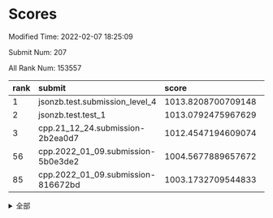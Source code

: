 # Scores

Modified Time: 2022-02-07 18:25:09

Submit Num: 207

All Rank Num: 153557

| rank |               submit               |       score        |       sigma        | pk_num |
| :--- | :--------------------------------- | :----------------- | :----------------- | :----- |
| 1    | jsonzb.test.submission_level_4     | 1013.8208700709148 | 0.7970918490522722 | 2963   |
| 2    | jsonzb.test.test_1                 | 1013.0792475967629 | 0.8326496228905254 | 2966   |
| 3    | cpp.21_12_24.submission-2b2ea0d7   | 1012.4547194609074 | 0.7745233090899888 | 2967   |
| 56   | cpp.2022_01_09.submission-5b0e3de2 | 1004.5677889657672 | 0.7101735173481033 | 2966   |
| 85   | cpp.2022_01_09.submission-816672bd | 1003.1732709544833 | 0.7210649341247783 | 2969   |


<details>
<summary>全部</summary>

| rank |                 submit                 |       score        |       sigma        | pk_num |
| :--- | :------------------------------------- | :----------------- | :----------------- | :----- |
| 1    | jsonzb.test.submission_level_4         | 1013.8208700709148 | 0.7970918490522722 | 2963   |
| 2    | jsonzb.test.test_1                     | 1013.0792475967629 | 0.8326496228905254 | 2966   |
| 3    | cpp.21_12_24.submission-2b2ea0d7       | 1012.4547194609074 | 0.7745233090899888 | 2967   |
| 4    | gobigger.level_3.submission_level_3_18 | 1012.1110711786607 | 0.7820213282448223 | 2967   |
| 5    | gobigger.level_3.submission_level_3_30 | 1011.3446138021183 | 0.7860739530349938 | 2965   |
| 6    | gobigger.level_3.submission_level_3_25 | 1011.2044076939961 | 0.7840126309900262 | 2970   |
| 7    | gobigger.level_3.submission_level_3_29 | 1011.0590168323796 | 0.7708457180107823 | 2964   |
| 8    | gobigger.level_3.submission_level_3_24 | 1010.9223182903886 | 0.7754337235178173 | 2968   |
| 9    | gobigger.level_3.submission_level_3_20 | 1010.8456102609732 | 0.7575496037343676 | 2969   |
| 10   | gobigger.level_3.submission_level_3_48 | 1010.8341447937775 | 0.7608040214076343 | 2966   |
| 11   | gobigger.level_3.submission_level_3_1  | 1010.7505641186984 | 0.7709754767730876 | 2968   |
| 12   | gobigger.level_3.submission_level_3_5  | 1010.4237257735344 | 0.7660073650812417 | 2965   |
| 13   | gobigger.level_3.submission_level_3_36 | 1010.3774499402128 | 0.7481424633200622 | 2966   |
| 14   | gobigger.level_3.submission_level_3_9  | 1010.2488151423448 | 0.747396134898259  | 2963   |
| 15   | gobigger.level_3.submission_level_3_8  | 1010.246595910766  | 0.7710093842586919 | 2967   |
| 16   | gobigger.level_3.submission_level_3_46 | 1010.2143479874387 | 0.7502087783586583 | 2961   |
| 17   | gobigger.level_3.submission_level_3_13 | 1010.1979757420207 | 0.7420593415646727 | 2968   |
| 18   | gobigger.level_3.submission_level_3_45 | 1010.1955881488308 | 0.7659441730842653 | 2961   |
| 19   | gobigger.level_3.submission_level_3_35 | 1010.1609924550178 | 0.7490950294448877 | 2964   |
| 20   | gobigger.level_3.submission_level_3_27 | 1010.1510394682913 | 0.7702094194661141 | 2965   |
| 21   | gobigger.level_3.submission_level_3_32 | 1010.1370044579031 | 0.7634703777635129 | 2969   |
| 22   | gobigger.level_3.submission_level_3_3  | 1010.1033326829652 | 0.7470511727282996 | 2962   |
| 23   | gobigger.level_3.submission_level_3_23 | 1010.0684168538958 | 0.7548656318508752 | 2966   |
| 24   | gobigger.level_3.submission_level_3_34 | 1010.0635595470247 | 0.7690033352007212 | 2970   |
| 25   | gobigger.level_3.submission_level_3_7  | 1009.9710051732887 | 0.7678470668007192 | 2964   |
| 26   | gobigger.level_3.submission_level_3_31 | 1009.9485015749103 | 0.7746721882573745 | 2971   |
| 27   | gobigger.level_3.submission_level_3_14 | 1009.9298032237006 | 0.7436499270413587 | 2964   |
| 28   | gobigger.level_3.submission_level_3_42 | 1009.8512386214767 | 0.7445465861599012 | 2969   |
| 29   | gobigger.level_3.submission_level_3_16 | 1009.8492292630574 | 0.734602094233683  | 2965   |
| 30   | gobigger.level_3.submission_level_3_22 | 1009.7050070482849 | 0.7777628362644585 | 2968   |
| 31   | gobigger.level_3.submission_level_3_26 | 1009.6985037868095 | 0.7667148395649914 | 2967   |
| 32   | gobigger.level_3.submission_level_3_11 | 1009.692921417668  | 0.7661202899573666 | 2964   |
| 33   | gobigger.level_3.submission_level_3_33 | 1009.6577307531858 | 0.7586901094534592 | 2969   |
| 34   | gobigger.level_3.submission_level_3_15 | 1009.5597313963641 | 0.7490616462145983 | 2967   |
| 35   | gobigger.level_3.submission_level_3_49 | 1009.4599546632276 | 0.7375785564828341 | 2970   |
| 36   | gobigger.level_3.submission_level_3_38 | 1009.4364667803679 | 0.7599933953639489 | 2971   |
| 37   | gobigger.level_3.submission_level_3_19 | 1009.422167208559  | 0.7657165123351233 | 2969   |
| 38   | gobigger.level_3.submission_level_3_39 | 1009.4206227423638 | 0.7734998071143396 | 2962   |
| 39   | gobigger.level_3.submission_level_3_44 | 1009.4188729627429 | 0.7473889862618118 | 2969   |
| 40   | gobigger.level_3.submission_level_3_6  | 1009.3987492055402 | 0.7379762218804834 | 2968   |
| 41   | gobigger.level_3.submission_level_3_40 | 1009.3768487241488 | 0.7425039111113495 | 2974   |
| 42   | gobigger.level_3.submission_level_3_37 | 1009.3478244033207 | 0.744096883568779  | 2968   |
| 43   | gobigger.level_3.submission_level_3_2  | 1009.3444102897928 | 0.7551302884532642 | 2968   |
| 44   | gobigger.level_3.submission_level_3_10 | 1009.2665382624485 | 0.733388233961787  | 2969   |
| 45   | gobigger.level_3.submission_level_3_4  | 1009.1218924741094 | 0.7610404573555413 | 2970   |
| 46   | gobigger.level_3.submission_level_3_0  | 1008.9078656126118 | 0.7288321309163341 | 2967   |
| 47   | gobigger.level_3.submission_level_3_47 | 1008.7487087977793 | 0.7462460743317121 | 2965   |
| 48   | gobigger.level_3.submission_level_3_17 | 1008.7249103777692 | 0.7384034207438603 | 2971   |
| 49   | gobigger.level_3.submission_level_3_28 | 1008.6532445120058 | 0.736547956946437  | 2969   |
| 50   | gobigger.level_3.submission_level_3_21 | 1008.4724828883942 | 0.7273956587496009 | 2968   |
| 51   | gobigger.level_3.submission_level_3_41 | 1008.3108078929175 | 0.7454971482041284 | 2970   |
| 52   | gobigger.level_3.submission_level_3_43 | 1008.1378481847078 | 0.7388079539754653 | 2967   |
| 53   | gobigger.level_3.submission_level_3_12 | 1008.0882448273405 | 0.7429051827818235 | 2971   |
| 54   | gobigger.level_1.submission_level_1_29 | 1004.6408032763333 | 0.712840287300563  | 2967   |
| 55   | gobigger.level_1.submission_level_1_21 | 1004.6080849137178 | 0.7112134563328744 | 2971   |
| 56   | cpp.2022_01_09.submission-5b0e3de2     | 1004.5677889657672 | 0.7101735173481033 | 2966   |
| 57   | gobigger.level_1.submission_level_1_2  | 1004.499253124552  | 0.7240052811560812 | 2966   |
| 58   | gobigger.level_1.submission_level_1_12 | 1004.4209442107692 | 0.7229226108618817 | 2970   |
| 59   | gobigger.level_1.submission_level_1_1  | 1004.4195978428584 | 0.7198824900634896 | 2967   |
| 60   | gobigger.level_1.submission_level_1_34 | 1004.2876347587164 | 0.7156097416649635 | 2968   |
| 61   | gobigger.level_1.submission_level_1_11 | 1004.2574439890171 | 0.7082537004583008 | 2973   |
| 62   | gobigger.level_1.submission_level_1_44 | 1004.0948673891919 | 0.7107951115816715 | 2969   |
| 63   | gobigger.level_1.submission_level_1_17 | 1004.0018950518449 | 0.7204445670344302 | 2967   |
| 64   | gobigger.level_1.submission_level_1_7  | 1003.9095294156193 | 0.7358834242078981 | 2972   |
| 65   | gobigger.level_1.submission_level_1_24 | 1003.8948798245241 | 0.709810003993438  | 2969   |
| 66   | gobigger.level_1.submission_level_1_26 | 1003.8782730887962 | 0.7142193959045382 | 2971   |
| 67   | gobigger.level_1.submission_level_1_39 | 1003.8650771609036 | 0.715499178165485  | 2964   |
| 68   | gobigger.level_1.submission_level_1_25 | 1003.7957699477291 | 0.721406869627776  | 2966   |
| 69   | gobigger.level_1.submission_level_1_8  | 1003.7012809926954 | 0.7089859722299593 | 2967   |
| 70   | gobigger.level_1.submission_level_1_30 | 1003.6346098441883 | 0.7272769987462759 | 2970   |
| 71   | gobigger.level_1.submission_level_1_6  | 1003.5856539481308 | 0.7104483117646506 | 2967   |
| 72   | gobigger.level_1.submission_level_1_46 | 1003.470163875704  | 0.7194149938972636 | 2971   |
| 73   | gobigger.level_1.submission_level_1_41 | 1003.4509988126239 | 0.7115613862392107 | 2963   |
| 74   | gobigger.level_1.submission_level_1_13 | 1003.428328789659  | 0.7052938995377425 | 2965   |
| 75   | gobigger.level_1.submission_level_1_35 | 1003.3793208220293 | 0.7200286989476922 | 2965   |
| 76   | gobigger.level_1.submission_level_1_37 | 1003.3599056176614 | 0.7182058428506175 | 2970   |
| 77   | gobigger.level_1.submission_level_1_15 | 1003.3488867440788 | 0.705395411741609  | 2963   |
| 78   | gobigger.level_1.submission_level_1_42 | 1003.3243656933839 | 0.7139907858636021 | 2967   |
| 79   | gobigger.level_1.submission_level_1_14 | 1003.314792654636  | 0.7223904976420422 | 2965   |
| 80   | gobigger.level_1.submission_level_1_48 | 1003.2982077172696 | 0.7112536690459214 | 2972   |
| 81   | gobigger.level_1.submission_level_1_4  | 1003.2362915492538 | 0.7121862491286451 | 2969   |
| 82   | gobigger.level_1.submission_level_1_18 | 1003.2110829267863 | 0.7184714383184563 | 2967   |
| 83   | gobigger.level_1.submission_level_1_49 | 1003.204726509442  | 0.7126783762740969 | 2961   |
| 84   | gobigger.level_1.submission_level_1_38 | 1003.1804189980094 | 0.7169659253235954 | 2965   |
| 85   | cpp.2022_01_09.submission-816672bd     | 1003.1732709544833 | 0.7210649341247783 | 2969   |
| 86   | gobigger.level_1.submission_level_1_16 | 1003.142004875252  | 0.7173712659060194 | 2971   |
| 87   | gobigger.level_1.submission_level_1_22 | 1003.1346744004517 | 0.7195868762957803 | 2962   |
| 88   | gobigger.level_1.submission_level_1_23 | 1003.0709003055871 | 0.7193257685069416 | 2970   |
| 89   | gobigger.level_1.submission_level_1_5  | 1003.001099614181  | 0.7174869913472146 | 2965   |
| 90   | gobigger.level_1.submission_level_1_47 | 1003.0008766858845 | 0.7147867031131815 | 2969   |
| 91   | gobigger.level_1.submission_level_1_3  | 1003.0001500452587 | 0.7129203865362955 | 2968   |
| 92   | gobigger.level_1.submission_level_1_36 | 1002.9624956231064 | 0.7111351452263832 | 2966   |
| 93   | gobigger.level_1.submission_level_1_9  | 1002.9581899299657 | 0.7106878114055514 | 2966   |
| 94   | gobigger.level_1.submission_level_1_28 | 1002.8912371942523 | 0.7056771384837036 | 2962   |
| 95   | gobigger.level_1.submission_level_1_20 | 1002.7966739585254 | 0.7164858981723656 | 2969   |
| 96   | gobigger.level_1.submission_level_1_40 | 1002.782173075088  | 0.714082064480184  | 2968   |
| 97   | gobigger.level_1.submission_level_1_45 | 1002.7791680152626 | 0.7162815578452952 | 2971   |
| 98   | gobigger.level_1.submission_level_1_32 | 1002.7232407227455 | 0.7174969936806009 | 2967   |
| 99   | gobigger.level_1.submission_level_1_31 | 1002.71786743956   | 0.7163740931896085 | 2970   |
| 100  | gobigger.level_1.submission_level_1_33 | 1002.6377205035388 | 0.7199086985102914 | 2967   |
| 101  | gobigger.level_1.submission_level_1_10 | 1002.3661450175617 | 0.7130061007051689 | 2968   |
| 102  | gobigger.level_1.submission_level_1_27 | 1002.336663822248  | 0.6969935605167721 | 2972   |
| 103  | gobigger.level_1.submission_level_1_0  | 1002.1314301171208 | 0.7132752901061312 | 2967   |
| 104  | gobigger.level_1.submission_level_1_19 | 1002.1277823502724 | 0.7152344927821678 | 2969   |
| 105  | gobigger.level_1.submission_level_1_43 | 1002.1127581191906 | 0.7106634862223953 | 2969   |
| 106  | gobigger.random.submission_random_24   | 998.5292990976825  | 0.7152123623904117 | 2969   |
| 107  | gobigger.random.submission_random_41   | 997.3627292893482  | 0.7166953477280795 | 2968   |
| 108  | gobigger.random.submission_random_26   | 997.2402247147522  | 0.701463984829239  | 2972   |
| 109  | gobigger.random.submission_random_49   | 997.2011223415395  | 0.7073788406619991 | 2961   |
| 110  | gobigger.random.submission_random_8    | 997.073536210829   | 0.711826557422803  | 2970   |
| 111  | gobigger.random.submission_random_38   | 996.8402098908232  | 0.7076710937386749 | 2965   |
| 112  | gobigger.random.submission_random_44   | 996.8018203721804  | 0.7070088890684461 | 2965   |
| 113  | gobigger.random.submission_random_1    | 996.7133308443955  | 0.7155002614197723 | 2964   |
| 114  | gobigger.random.submission_random_21   | 996.6829992577964  | 0.7118408638539847 | 2973   |
| 115  | gobigger.random.submission_random_37   | 996.6434870328123  | 0.7005505738114118 | 2967   |
| 116  | gobigger.random.submission_random_40   | 996.6247322935349  | 0.7042980910240766 | 2969   |
| 117  | gobigger.random.submission_random_22   | 996.533684848227   | 0.7119314366111674 | 2967   |
| 118  | gobigger.random.submission_random_15   | 996.5245397129421  | 0.7133465694653951 | 2966   |
| 119  | gobigger.random.submission_random_42   | 996.4990292793835  | 0.7128228520839127 | 2968   |
| 120  | gobigger.random.submission_random_35   | 996.450194336811   | 0.7100108270766777 | 2969   |
| 121  | gobigger.random.submission_random_0    | 996.3536752097061  | 0.7019012337606509 | 2968   |
| 122  | gobigger.random.submission_random_6    | 996.3223433475118  | 0.7172255081762773 | 2967   |
| 123  | gobigger.level_2.submission_level_2_31 | 996.293282015635   | 0.7127780989808284 | 2966   |
| 124  | gobigger.random.submission_random_20   | 996.1839807585272  | 0.7187974721215534 | 2968   |
| 125  | gobigger.random.submission_random_27   | 996.0989570036302  | 0.7224147715993273 | 2969   |
| 126  | gobigger.random.submission_random_30   | 996.0533336706652  | 0.7116324637335443 | 2967   |
| 127  | gobigger.random.submission_random_48   | 996.0331853003753  | 0.7141984768337054 | 2968   |
| 128  | gobigger.random.submission_random_28   | 996.0197301459075  | 0.7024484448011298 | 2968   |
| 129  | gobigger.random.submission_random_25   | 995.9621654213945  | 0.7048807626941427 | 2964   |
| 130  | gobigger.random.submission_random_45   | 995.9512248136971  | 0.7123043474340571 | 2960   |
| 131  | gobigger.random.submission_random_16   | 995.8902248099232  | 0.7010738891378759 | 2970   |
| 132  | gobigger.random.submission_random_47   | 995.7766345566865  | 0.7179191606703926 | 2962   |
| 133  | gobigger.random.submission_random_43   | 995.7056357026069  | 0.7238474613086419 | 2971   |
| 134  | gobigger.random.submission_random_39   | 995.66943175112    | 0.715519835968013  | 2970   |
| 135  | gobigger.random.submission_random_23   | 995.6665102466636  | 0.7074803980264411 | 2968   |
| 136  | gobigger.random.submission_random_36   | 995.6429916352665  | 0.7179619478924812 | 2973   |
| 137  | gobigger.random.submission_random_31   | 995.6291396272242  | 0.6995607562714583 | 2970   |
| 138  | gobigger.random.submission_random_32   | 995.613644016055   | 0.7187348715833611 | 2967   |
| 139  | gobigger.random.submission_random_33   | 995.60747093423    | 0.704017894639687  | 2965   |
| 140  | gobigger.random.submission_random_17   | 995.5734256364111  | 0.7122423129045137 | 2974   |
| 141  | gobigger.random.submission_random_2    | 995.512533562446   | 0.7271301867048676 | 2971   |
| 142  | gobigger.random.submission_random_7    | 995.4079270952827  | 0.7163409476465894 | 2965   |
| 143  | gobigger.random.submission_random_5    | 995.4039180252693  | 0.7135357429663269 | 2973   |
| 144  | gobigger.random.submission_random_9    | 995.3438955291367  | 0.7071694876130994 | 2962   |
| 145  | gobigger.random.submission_random_14   | 995.3206839094197  | 0.719255245967577  | 2965   |
| 146  | gobigger.random.submission_random_34   | 995.2946052602774  | 0.7116225651469257 | 2973   |
| 147  | gobigger.random.submission_random_12   | 995.2731995665503  | 0.7141462675854005 | 2969   |
| 148  | gobigger.random.submission_random_13   | 995.0773454097878  | 0.7067091712432126 | 2965   |
| 149  | gobigger.random.submission_random_4    | 994.9182171498306  | 0.7078658568398192 | 2962   |
| 150  | gobigger.random.submission_random_19   | 994.9057905118478  | 0.6986925122870309 | 2967   |
| 151  | gobigger.random.submission_random_18   | 994.9053717274054  | 0.7235544397456372 | 2965   |
| 152  | gobigger.random.submission_random_29   | 994.8558968335184  | 0.7140441639695677 | 2971   |
| 153  | gobigger.random.submission_random_46   | 994.7941969916875  | 0.7106563516133508 | 2968   |
| 154  | gobigger.random.submission_random_11   | 994.5877627685338  | 0.7377849611925691 | 2968   |
| 155  | gobigger.random.submission_random_10   | 994.5464204890562  | 0.705013158346194  | 2967   |
| 156  | gobigger.random.submission_random_3    | 994.3553094328386  | 0.7190868871473574 | 2965   |
| 157  | gobigger.level_2.submission_level_2_33 | 994.0974991172774  | 0.7316393484501452 | 2972   |
| 158  | gobigger.level_2.submission_level_2_14 | 993.886090608806   | 0.7182902467721758 | 2964   |
| 159  | gobigger.level_2.submission_level_2_44 | 993.6280293738004  | 0.7283163112959836 | 2967   |
| 160  | gobigger.level_2.submission_level_2_25 | 993.3921350660477  | 0.7463551718625496 | 2966   |
| 161  | gobigger.level_2.submission_level_2_19 | 993.2127719496908  | 0.743686998056244  | 2972   |
| 162  | gobigger.level_2.submission_level_2_10 | 993.1969703405667  | 0.7641486071088616 | 2964   |
| 163  | gobigger.level_2.submission_level_2_41 | 993.1721091388072  | 0.7303376078442243 | 2964   |
| 164  | gobigger.level_2.submission_level_2_26 | 993.1660956752435  | 0.7383083360297615 | 2959   |
| 165  | gobigger.level_2.submission_level_2_21 | 993.0311970158127  | 0.7431585183457741 | 2966   |
| 166  | gobigger.level_2.submission_level_2_17 | 993.006883655604   | 0.7483461409724158 | 2964   |
| 167  | gobigger.level_2.submission_level_2_1  | 992.9779989344312  | 0.7299434939566746 | 2960   |
| 168  | gobigger.level_2.submission_level_2_4  | 992.6954938130006  | 0.7420956109860154 | 2969   |
| 169  | gobigger.level_2.submission_level_2_8  | 992.6560893147317  | 0.7305584202271465 | 2968   |
| 170  | gobigger.level_2.submission_level_2_38 | 992.6043297436137  | 0.7254962765730276 | 2970   |
| 171  | gobigger.level_2.submission_level_2_45 | 992.5514650390537  | 0.7309809563444066 | 2964   |
| 172  | gobigger.level_2.submission_level_2_5  | 992.5430731890742  | 0.7560722031681953 | 2965   |
| 173  | gobigger.level_2.submission_level_2_2  | 992.4815979041874  | 0.7419843728276311 | 2968   |
| 174  | gobigger.level_2.submission_level_2_16 | 992.318351961587   | 0.7316553167517369 | 2965   |
| 175  | gobigger.level_2.submission_level_2_0  | 992.2859174199601  | 0.7558832210365705 | 2969   |
| 176  | gobigger.level_2.submission_level_2_29 | 992.2249974458366  | 0.7412634118750409 | 2967   |
| 177  | gobigger.level_2.submission_level_2_6  | 992.2114341079279  | 0.7419640482799575 | 2962   |
| 178  | gobigger.level_2.submission_level_2_11 | 992.1250390643586  | 0.7390191352988534 | 2968   |
| 179  | gobigger.level_2.submission_level_2_49 | 992.0391508013632  | 0.7311484091830515 | 2965   |
| 180  | gobigger.level_2.submission_level_2_23 | 992.018991099693   | 0.7241563221506676 | 2965   |
| 181  | gobigger.level_2.submission_level_2_35 | 991.971378358778   | 0.7607068542513752 | 2967   |
| 182  | gobigger.level_2.submission_level_2_32 | 991.9555146339936  | 0.7402411863349487 | 2965   |
| 183  | gobigger.level_2.submission_level_2_22 | 991.7862625675199  | 0.7470274734033758 | 2965   |
| 184  | gobigger.level_2.submission_level_2_24 | 991.7857744515237  | 0.7567968714427997 | 2964   |
| 185  | gobigger.level_2.submission_level_2_46 | 991.7045302845354  | 0.7374991033188527 | 2968   |
| 186  | gobigger.level_2.submission_level_2_3  | 991.6695966221056  | 0.7523570610646603 | 2971   |
| 187  | gobigger.level_2.submission_level_2_30 | 991.6343598795888  | 0.7412598014193706 | 2969   |
| 188  | gobigger.level_2.submission_level_2_12 | 991.566212177827   | 0.7554454112882453 | 2968   |
| 189  | gobigger.level_2.submission_level_2_48 | 991.5074054577238  | 0.7430835511960234 | 2965   |
| 190  | gobigger.level_2.submission_level_2_15 | 991.4794156240192  | 0.7732987106389756 | 2968   |
| 191  | gobigger.level_2.submission_level_2_40 | 991.4401481879253  | 0.7713315187428471 | 2969   |
| 192  | gobigger.level_2.submission_level_2_37 | 991.4349840299033  | 0.7483652014707585 | 2970   |
| 193  | gobigger.level_2.submission_level_2_7  | 991.3883988351491  | 0.7523348396560368 | 2971   |
| 194  | gobigger.level_2.submission_level_2_27 | 991.3857613153265  | 0.7361591283335395 | 2969   |
| 195  | gobigger.level_2.submission_level_2_36 | 991.346465606437   | 0.7447750983625923 | 2967   |
| 196  | gobigger.level_2.submission_level_2_47 | 991.3137774178493  | 0.7576379989698286 | 2965   |
| 197  | gobigger.level_2.submission_level_2_43 | 991.2215233060739  | 0.7465385097161857 | 2970   |
| 198  | gobigger.level_2.submission_level_2_42 | 991.2025588921642  | 0.7553856049700914 | 2970   |
| 199  | gobigger.level_2.submission_level_2_13 | 991.178266077628   | 0.7546445582836979 | 2961   |
| 200  | gobigger.level_2.submission_level_2_28 | 991.1693095209347  | 0.7488075909177067 | 2971   |
| 201  | gobigger.level_2.submission_level_2_39 | 990.9568386071157  | 0.751887303534076  | 2969   |
| 202  | gobigger.level_2.submission_level_2_9  | 990.8129668598582  | 0.7383975501216198 | 2969   |
| 203  | gobigger.level_2.submission_level_2_18 | 990.5090144438637  | 0.781695735913749  | 2967   |
| 204  | gobigger.level_2.submission_level_2_34 | 989.7769918466809  | 0.7796090503354229 | 2971   |
| 205  | gobigger.level_2.submission_level_2_20 | 988.917370981155   | 0.7789814153426835 | 2966   |
| 206  | gobigger.none.submission_none_0        | 976.3765396992742  | 1.4195420516509003 | 2967   |
| 207  | gobigger.none.submission_none_1        | 973.8348374231562  | 1.7822996092377317 | 2970   |

</details>